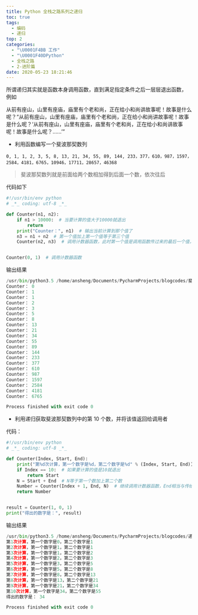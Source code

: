 ```yaml
---
title: Python 全栈之路系列之递归
toc: true
tags:
  - 编码
  - 递归
top: 2
categories:
  - "\U0001F4BB 工作"
  - "\U0001F40DPython"
  - 全栈之路
  - 2-进阶篇
date: 2020-05-23 18:21:46
---
```


所谓递归其实就是函数本身调用函数，直到满足指定条件之后一层层退出函数， 例如

从前有座山，山里有座庙，庙里有个老和尚，正在给小和尚讲故事呢！故事是什么呢？“从前有座山，山里有座庙，庙里有个老和尚，正在给小和尚讲故事呢！故事是什么呢？‘从前有座山，山里有座庙，庙里有个老和尚，正在给小和尚讲故事呢！故事是什么呢？……’”

- 利用函数编写一个斐波那契数列

`0, 1, 1, 2, 3, 5, 8, 13, 21, 34, 55, 89, 144, 233，377，610，987，1597，2584，4181，6765，10946，17711，28657，46368`

> 斐波那契数列就是前面给两个数相加得到后面一个数，依次往后

代码如下

```python
#!/usr/bin/env python
# _*_ coding: utf-8 _*_

def Counter(n1, n2):
    if n1 > 10000:  # 当要计算的值大于10000就退出
        return
    print("Counter：", n1)  # 输出当前计算到那个值了
    n3 = n1 + n2  # 第一个值加上第一个值等于第三个值
    Counter(n2, n3)  # 调用计数器函数，此时第一个值是调用函数传过来的最后一个值，而第二个值是计算出来的第三个值


Counter(0, 1)  # 调用计数器函数
```

输出结果

```python
/usr/bin/python3.5 /home/ansheng/Documents/PycharmProjects/blogcodes/斐波那契.py
Counter： 0
Counter： 1
Counter： 1
Counter： 2
Counter： 3
Counter： 5
Counter： 8
Counter： 13
Counter： 21
Counter： 34
Counter： 55
Counter： 89
Counter： 144
Counter： 233
Counter： 377
Counter： 610
Counter： 987
Counter： 1597
Counter： 2584
Counter： 4181
Counter： 6765

Process finished with exit code 0
```

- 利用递归获取斐波那契数列中的第 10 个数，并将该值返回给调用者

代码：

```python
#!/usr/bin/env python
# _*_ coding: utf-8 _*_

def Counter(Index, Start, End):
    print("第%d次计算，第一个数字是%d，第二个数字是%d" % (Index, Start, End))
    if Index == 10:  # 如果要计算的值是10就退出
        return Start
    N = Start + End  # N等于第一个数加上第二个数
    Number = Counter(Index + 1, End, N)  # 继续调用计数器函数，End相当与传给函数的第一个数，N是传给函数的第二个数
    return Number


result = Counter(1, 0, 1)
print("得出的数字是：", result)
```

输出结果

```python
/usr/bin/python3.5 /home/ansheng/Documents/PycharmProjects/blogcodes/递归.py
第1次计算，第一个数字是0，第二个数字是1
第2次计算，第一个数字是1，第二个数字是1
第3次计算，第一个数字是1，第二个数字是2
第4次计算，第一个数字是2，第二个数字是3
第5次计算，第一个数字是3，第二个数字是5
第6次计算，第一个数字是5，第二个数字是8
第7次计算，第一个数字是8，第二个数字是13
第8次计算，第一个数字是13，第二个数字是21
第9次计算，第一个数字是21，第二个数字是34
第10次计算，第一个数字是34，第二个数字是55
得出的数字是： 34

Process finished with exit code 0
```
